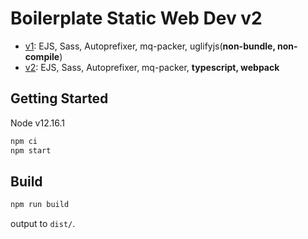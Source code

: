# Boilerplate Static Web Dev v2

- [v1](tree/1.0.2/): EJS, Sass, Autoprefixer, mq-packer, uglifyjs(**non-bundle, non-compile**)
- [v2](tree/master): EJS, Sass, Autoprefixer, mq-packer, **typescript, webpack**

## Getting Started

Node v12.16.1

```bash
npm ci
npm start
```

## Build

```bash
npm run build
```

output to `dist/`.
